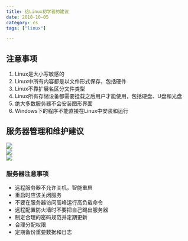 ```yaml
---
title: 给Linux初学者的建议
date: 2018-10-05
category: cs
tags: ["linux"]

---
```


## 注意事项

1.  Linux是大小写敏感的
2.  Linux中所有内容都是以文件形式保存，包括硬件
3.  Linux不靠扩展名区分文件类型
4.  Linux所有存储设备都需要挂载之后用户才能使用，包括硬盘、U盘和光盘
5.  绝大多数服务器不会安装图形界面
6.  Windows下的程序不能直接在Linux中安装和运行

## 服务器管理和维护建议

![](https://pic.rhinoc.top/15387385499583.jpg)  
![](https://pic.rhinoc.top/15387387766733.jpg)  
![](https://pic.rhinoc.top/15387389475041.jpg)

### 服务器注意事项

*   远程服务器不允许关机，智能重启
*   重启时应该关闭服务
*   不要在服务器访问高峰运行高负载命令
*   远程配置防火墙时不要把自己踢出服务器
*   制定合理的密码规范并定期更新
*   合理分配权限
*   定期备份重要数据和日志


